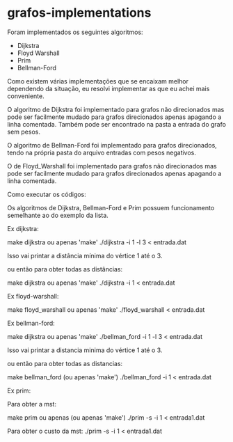 # grafos-implementations

Foram implementados os seguintes algoritmos:

- Dijkstra
- Floyd Warshall
- Prim
- Bellman-Ford

Como existem várias implementações que se encaixam melhor dependendo da situação, eu resolvi implementar as que eu achei mais conveniente.

O algoritmo de Dijkstra foi implementado para grafos não direcionados mas pode ser facilmente mudado para grafos direcionados apenas apagando a linha comentada. Também pode ser encontrado na pasta a entrada do grafo sem pesos.

O algoritmo de Bellman-Ford foi implementado para grafos direcionados, tendo na própria pasta do arquivo entradas com pesos negativos.

O de Floyd_Warshall foi implementado para grafos não direcionados mas pode ser facilmente mudado para grafos direcionados apenas apagando a linha comentada.

Como executar os códigos:

Os algoritmos de Dijkstra, Bellman-Ford e Prim possuem funcionamento semelhante ao do exemplo da lista.

Ex dijkstra:

make dijkstra ou apenas 'make'
./dijkstra -i 1 -l 3 < entrada.dat

Isso vai printar a distância mínima do vértice 1 até o 3.

ou então para obter todas as distâncias:

make dijkstra ou apenas 'make'
./dijkstra -i 1 < entrada.dat

Ex floyd-warshall:

make floyd_warshall ou apenas 'make'
./floyd_warshall < entrada.dat

Ex bellman-ford:

make dijkstra ou apenas 'make'
./bellman_ford -i 1 -l 3 < entrada.dat

Isso vai printar a distancia minima do vértice 1 até o 3.

ou então para obter todas as distancias:

make bellman_ford (ou apenas 'make')
./bellman_ford -i 1 < entrada.dat

Ex prim:

Para obter a mst:

make prim ou apenas (ou apenas 'make')
./prim -s -i 1 < entrada1.dat

Para obter o custo da mst:
./prim -s -i 1 < entrada1.dat
